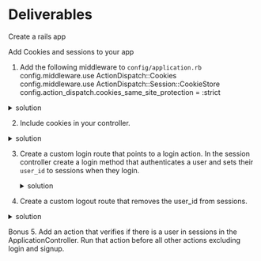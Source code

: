 # Deliverables
Create a rails app 



Add Cookies and sessions to your app
1. Add the following middleware to `config/application.rb`   
    config.middleware.use ActionDispatch::Cookies  
    config.middleware.use ActionDispatch::Session::CookieStore   
    config.action_dispatch.cookies_same_site_protection = :strict   
 <details>
      <summary>
        solution 
      </summary>
      <hr/>
      <img src="assets/cookie_middleware.png" alt="middleware" style="margin-right: 10px;" />
      <hr/>
 </details>

2. Include cookies in your controller.

 <details>
      <summary>
        solution 
      </summary>
      <hr/>
      <img src="assets/cookies_controller.png" alt="controller" style="margin-right: 10px;" />
      <hr/>
 </details>


3. Create a custom login route that points to a login action. In the session controller create a login method that authenticates a user and sets their `user_id` to sessions when they login. 


   <details>
      <summary>
        solution 
      </summary>
      <hr/>
      <img src="assets/login_action.png.png" alt="password digest" style="margin-right: 10px;" />
      <hr/>
 </details>

 4. Create a custom logout route that removes the user_id from sessions. 


   <details>
      <summary>
        solution 
      </summary>
      <hr/>
      <img src="assets/logout.png" alt="logout" style="margin-right: 10px;" />
      <hr/>
 </details>

 Bonus 
 5. Add an action that verifies if there is a user in sessions in the ApplicationController. Run that action before all other actions excluding login and signup. 
